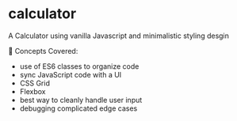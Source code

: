 # calculator
A Calculator using vanilla Javascript and minimalistic styling desgin

🧠 Concepts Covered:
 
- use of ES6 classes to organize code
- sync JavaScript code with a UI
- CSS Grid
- Flexbox
- best way to cleanly handle user input
- debugging complicated edge cases